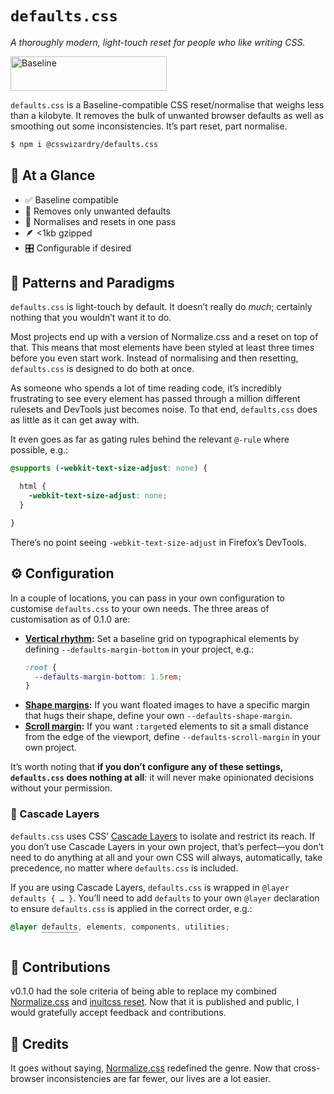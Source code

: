 # `defaults.css`

_A thoroughly modern, light-touch reset for people who like writing CSS._

<img src=https://web-platform-dx.github.io/web-features/assets/img/baseline-wordmark.png alt="Baseline" width=250 height=55>

`defaults.css` is a Baseline-compatible CSS reset/normalise that weighs less
than a kilobyte. It removes the bulk of unwanted browser defaults as well as
smoothing out some inconsistencies. It’s part reset, part normalise.

```bash
$ npm i @csswizardry/defaults.css
```

## 👀 At a Glance

* ✅ Baseline compatible
* 🧹 Removes only unwanted defaults
* 🔄 Normalises and resets in one pass
* 🪶 <1kb gzipped
* 🎛️ Configurable if desired

## 🧩 Patterns and Paradigms

`defaults.css` is light-touch by default. It doesn’t really do _much_; certainly
nothing that you wouldn’t want it to do.

Most projects end up with a version of Normalize.css and a reset on top of that.
This means that most elements have been styled at least three times before you
even start work. Instead of normalising and then resetting, `defaults.css` is
designed to do both at once.

As someone who spends a lot of time reading code, it’s incredibly frustrating to
see every element has passed through a million different rulesets and DevTools
just becomes noise. To that end, `defaults.css` does as little as it can get
away with.

It even goes as far as gating rules behind the relevant `@-rule` where possible,
e.g.:

```css
@supports (-webkit-text-size-adjust: none) {

  html {
    -webkit-text-size-adjust: none;
  }

}
```

There’s no point seeing `-webkit-text-size-adjust` in Firefox’s DevTools.

## ⚙️ Configuration

In a couple of locations, you can pass in your own configuration to customise
`defaults.css` to your own needs. The three areas of customisation as of 0.1.0
are:

* **[Vertical
  rhythm](https://github.com/csswizardry/defaults.css/blob/2500bdec4896ee0856ba70bccbe755a61358f3b4/defaults.css#L95):**
  Set a baseline grid on typographical elements by defining
  `--defaults-margin-bottom` in your project, e.g.:
  ```css
  :root {
    --defaults-margin-bottom: 1.5rem;
  }
  ```
* **[Shape
  margins](https://github.com/csswizardry/defaults.css/blob/2500bdec4896ee0856ba70bccbe755a61358f3b4/defaults.css#L320):**
  If you want floated images to have a specific margin that hugs their shape,
  define your own `--defaults-shape-margin`.
* **[Scroll margin](https://github.com/csswizardry/defaults.css/blob/2500bdec4896ee0856ba70bccbe755a61358f3b4/defaults.css#L364):** If you want `:target`ed elements to sit a small distance
  from the edge of the viewport, define `--defaults-scroll-margin` in your own
  project.

It’s worth noting that **if you don’t configure any of these settings,
`defaults.css` does nothing at all**: it will never make opinionated decisions
without your permission.

### 🥞 Cascade Layers

`defaults.css` uses CSS’ [Cascade
Layers](https://developer.mozilla.org/en-US/docs/Learn_web_development/Core/Styling_basics/Cascade_layers)
to isolate and restrict its reach. If you don’t use Cascade Layers in your own
project, that’s perfect—you don’t need to do anything at all and your own CSS
will always, automatically, take precedence, no matter where `defaults.css` is
included.

If you are using Cascade Layers, `defaults.css` is wrapped in `@layer defaults
{ … }`. You’ll need to add `defaults` to your own `@layer` declaration to ensure
`defaults.css` is applied in the correct order, e.g.:

```css
@layer defaults, elements, components, utilities;
       ‾‾‾‾‾‾‾‾
```

## 🤝 Contributions

v0.1.0 had the sole criteria of being able to replace my combined
[Normalize.css](https://necolas.github.io/normalize.css/) and [inuitcss
reset](https://github.com/inuitcss/inuitcss/blob/develop/generic/_generic.reset.scss).
Now that it is published and public, I would gratefully accept feedback and
contributions.

## 🙏 Credits

It goes without saying,
[Normalize.css](https://github.com/necolas/normalize.css) redefined the genre.
Now that cross-browser inconsistencies are far fewer, our lives are a lot
easier.
